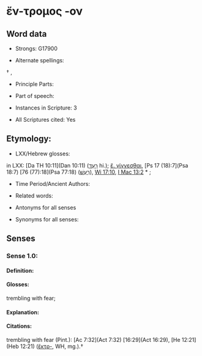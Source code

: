 # ἔν-τρομος -ον 

<!-- Status: S2=NeedsEdits -->
<!-- Lexica used for edits:   -->

## Word data

* Strongs: G17900

* Alternate spellings:

† , 

* Principle Parts: 


* Part of speech: 


* Instances in Scripture: 3

* All Scriptures cited: Yes

## Etymology: 


* LXX/Hebrew glosses: 

in LXX: [Da TH 10:11](Dan 10:11) ([רָעַד](//en-uhl/H7460) hi.); [ἔ. γίγνεσθαι](), [Ps 17 (18):7](Psa 18:7) [76 (77):18](Psa 77:18) ([רַעַשׁ](//en-uhl/H7494)), [Wi 17:10](Wis.17.10), [I Mac 13:2](1Macc.13.2) * ;

* Time Period/Ancient Authors: 


* Related words: 

* Antonyms for all senses

* Synonyms for all senses: 


## Senses 


### Sense  1.0: 

#### Definition: 

#### Glosses: 

trembling with fear; 

#### Explanation: 


#### Citations: 

trembling with fear (Pint.): [Ac 7:32](Act 7:32) [16:29](Act 16:29), [He 12:21](Heb 12:21) ([ἔκτρ-](), WH, mg.).†
